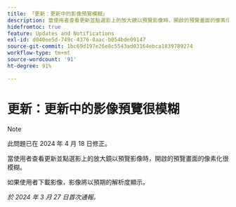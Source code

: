 ```yaml
---
title: 「更新：更新中的影像預覽模糊」
description: 當使用者查看更新並點選影上的放大鏡以預覽影像時，開啟的預覽畫面的像素化很模糊。
hidefromtoc: true
feature: Updates and Notifications
exl-id: d040ee5d-749c-4376-8aac-b054bde09147
source-git-commit: 1bc69d197e26e8c5543ad03164ebca1839789274
workflow-type: tm+mt
source-wordcount: '91'
ht-degree: 91%

---
```


# 更新：更新中的影像預覽很模糊

>[!NOTE]
>
>此問題已在 2024 年 4 月 18 日修正。


當使用者查看更新並點選影上的放大鏡以預覽影像時，開啟的預覽畫面的像素化很模糊。

如果使用者下載影像，影像將以預期的解析度顯示。

_於 2024 年 3 月 27 日首次通報。_
